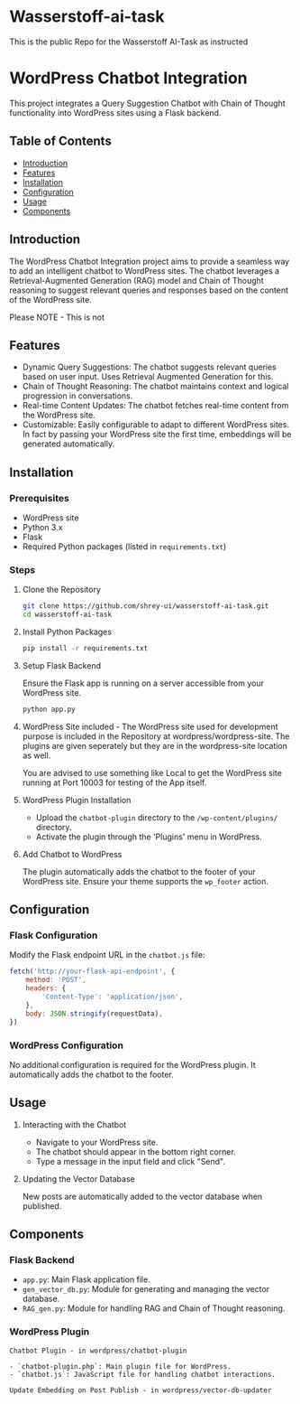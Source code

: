# Wasserstoff-ai-task

This is the public Repo for the Wasserstoff AI-Task as instructed

# WordPress Chatbot Integration

This project integrates a Query Suggestion Chatbot with Chain of Thought functionality into WordPress sites using a Flask backend.

## Table of Contents

- [Introduction](#introduction)
- [Features](#features)
- [Installation](#installation)
- [Configuration](#configuration)
- [Usage](#usage)
- [Components](#components)

## Introduction

The WordPress Chatbot Integration project aims to provide a seamless way to add an intelligent chatbot to WordPress sites. The chatbot leverages a Retrieval-Augmented Generation (RAG) model and Chain of Thought reasoning to suggest relevant queries and responses based on the content of the WordPress site.

Please NOTE - This is not 

## Features

- Dynamic Query Suggestions: The chatbot suggests relevant queries based on user input. Uses Retrieval Augmented Generation for this.
- Chain of Thought Reasoning: The chatbot maintains context and logical progression in conversations.
- Real-time Content Updates: The chatbot fetches real-time content from the WordPress site.
- Customizable: Easily configurable to adapt to different WordPress sites. In fact by passing your WordPress site the first time, 
				embeddings will be generated automatically.

## Installation

### Prerequisites

- WordPress site
- Python 3.x
- Flask
- Required Python packages (listed in `requirements.txt`)

### Steps

1. Clone the Repository

    ```bash
    git clone https://github.com/shrey-ui/wasserstoff-ai-task.git
    cd wasserstoff-ai-task
    ```

2. Install Python Packages

    ```bash
    pip install -r requirements.txt
    ```

3. Setup Flask Backend

    Ensure the Flask app is running on a server accessible from your WordPress site.

    ```bash
    python app.py
    ```
4. WordPress Site included - 
    The WordPress site used for development purpose is included in the Repository
    at wordpress/wordpress-site. The plugins are given seperately but they are in the 
    wordpress-site location as well.

    You are advised to use something like Local to get the WordPress site running at Port 10003
    for testing of the App itself.
     

5. WordPress Plugin Installation

    - Upload the `chatbot-plugin` directory to the `/wp-content/plugins/` directory.
    - Activate the plugin through the 'Plugins' menu in WordPress.

6. Add Chatbot to WordPress

    The plugin automatically adds the chatbot to the footer of your WordPress site. Ensure your theme supports the `wp_footer` action.

## Configuration

### Flask Configuration

Modify the Flask endpoint URL in the `chatbot.js` file:

```javascript
fetch('http://your-flask-api-endpoint', {
    method: 'POST',
    headers: {
        'Content-Type': 'application/json',
    },
    body: JSON.stringify(requestData),
})
```

### WordPress Configuration

No additional configuration is required for the WordPress plugin. It automatically adds the chatbot to the footer.

## Usage

1. Interacting with the Chatbot

    - Navigate to your WordPress site.
    - The chatbot should appear in the bottom right corner.
    - Type a message in the input field and click "Send".

2. Updating the Vector Database

    New posts are automatically added to the vector database when published. 

## Components

### Flask Backend

- `app.py`: Main Flask application file.
- `gen_vector_db.py`: Module for generating and managing the vector database.
- `RAG_gen.py`: Module for handling RAG and Chain of Thought reasoning.

### WordPress Plugin
	
	Chatbot Plugin - in wordpress/chatbot-plugin

	- `chatbot-plugin.php`: Main plugin file for WordPress.
	- `chatbot.js`: JavaScript file for handling chatbot interactions.

	Update Embedding on Post Publish - in wordpress/vector-db-updater




